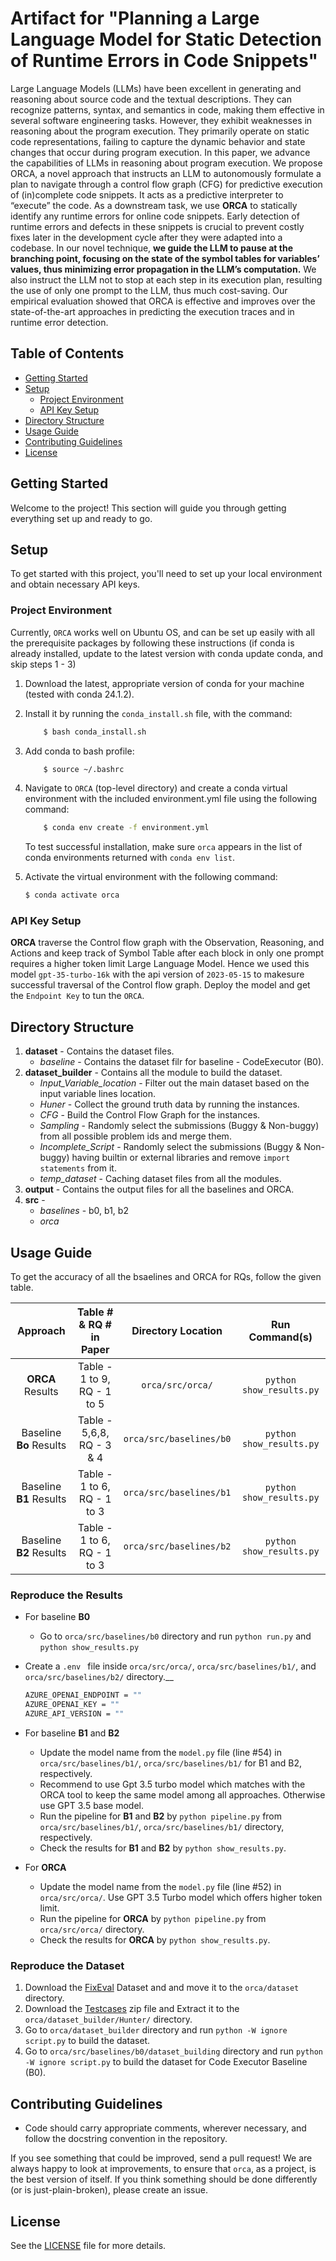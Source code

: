 # Artifact for "Planning a Large Language Model for Static Detection of Runtime Errors in Code Snippets"

Large Language Models (LLMs) have been excellent in generating and reasoning about source code and the textual descriptions. They can recognize patterns, syntax, and semantics in code, making them effective in several software engineering tasks. However, they exhibit weaknesses in reasoning about the program execution. They primarily operate on static code representations, failing to capture the dynamic behavior and state changes that occur during program execution. In this paper, we advance the capabilities of LLMs in reasoning about program execution. We propose ORCA, a novel approach that instructs an LLM to autonomously formulate a plan to navigate through a control flow graph (CFG) for predictive execution of (in)complete code snippets. It acts as a predictive interpreter to “execute” the code. As a downstream task, we use __ORCA__ to statically identify any runtime errors for online code snippets. Early detection of runtime errors and defects in these snippets is crucial to prevent costly fixes later in the development cycle after they were adapted into a codebase. In our novel technique, __we guide the LLM to pause at the branching point, focusing on the state of the symbol tables for variables’ values, thus minimizing error propagation in the LLM’s computation.__ We also instruct the LLM not to stop at each step in its execution plan, resulting the use of only one prompt to the LLM, thus much cost-saving. Our empirical evaluation showed that ORCA is effective and improves over the state-of-the-art approaches in predicting the execution traces and in runtime error detection.

## Table of Contents
- [Getting Started](#getting-started)
- [Setup](#setup)
  - [Project Environment](#project-environment)
  - [API Key Setup](#api-key-setup)
- [Directory Structure](#directory-structure)
- [Usage Guide](#usage-guide)
- [Contributing Guidelines](#contributing-guidelines)
- [License](#license)
    
## Getting Started
Welcome to the project! This section will guide you through getting everything set up and ready to go.

## Setup
To get started with this project, you'll need to set up your local environment and obtain necessary API keys.

### Project Environment
Currently, `ORCA` works well on Ubuntu OS, and can be set up easily with all the prerequisite packages by following these instructions (if conda is already installed, update to the latest version with conda update conda, and skip steps 1 - 3)
1. Download the latest, appropriate version of conda for your machine (tested with conda 24.1.2).
1. Install it by running the `conda_install.sh` file, with the command:
    ```bash 
        $ bash conda_install.sh
1. Add conda to bash profile:
    ```bash
        $ source ~/.bashrc
1. Navigate to `ORCA` (top-level directory) and create a conda virtual environment with the included environment.yml file using the following command:
    ```bash
        $ conda env create -f environment.yml
    ```
   To test successful installation, make sure `orca` appears in the list of conda environments returned with `conda env list`.

1. Activate the virtual environment with the following command:
    ```bash
    $ conda activate orca
    ```
### API Key Setup
__ORCA__ traverse the Control flow graph with the Observation, Reasoning, and Actions and keep track of Symbol Table after each block in only one prompt requires a higher token limit Large Language Model. Hence we used this model `gpt-35-turbo-16k` with the api version of `2023-05-15` to makesure successful traversal of the Control flow graph. Deploy the model and get the `Endpoint Key` to tun the `ORCA`.

## Directory Structure
1. __dataset__ - Contains the dataset files.
    - *baseline* - Contains the dataset filr for baseline - CodeExecutor (B0).
1. __dataset_builder__ - Contains all the module to build the dataset.
    - *Input_Variable_location* - Filter out the main dataset based on the input variable lines location.
    - *Huner* - Collect the ground truth data by running the instances.
    - *CFG* - Build the Control Flow Graph for the instances.
    - *Sampling* - Randomly select the submissions (Buggy & Non-buggy) from all possible problem ids and merge them.
    - *Incomplete_Script* - Randomly select the submissions (Buggy & Non-buggy) having builtin or external libraries and remove `import statements` from it.
    - *temp_dataset* - Caching dataset files from all the modules.
1. __output__ - Contains the output files for all the baselines and ORCA.
1. __src__ -
    - *baselines* - b0, b1, b2
    - *orca*
    
## Usage Guide

To get the accuracy of all the bsaelines and ORCA for RQs, follow the given table.

|           Approach          |   Table # & RQ # in Paper   |    Directory Location   |      Run Command(s)      |
|:-----------------------:|:---------------------------:|:-----------------------:|:------------------------:|
|     __ORCA__ Results    | Table - 1 to 9, RQ - 1 to 5  |     `orca/src/orca/`    | `python show_results.py` |
| Baseline __Bo__ Results | Table - 5,6,8, RQ - 3 & 4  | `orca/src/baselines/b0` | `python show_results.py` |
| Baseline __B1__ Results | Table - 1 to 6, RQ - 1 to 3 | `orca/src/baselines/b1` | `python show_results.py` |
| Baseline __B2__ Results | Table - 1 to 6, RQ - 1 to 3 | `orca/src/baselines/b2` | `python show_results.py` |


### Reproduce the Results

- For baseline __B0__
  -  Go to `orca/src/baselines/b0` directory and run `python run.py` and `python show_results.py`

- Create a ```.env ``` file inside ```orca/src/orca/```, ```orca/src/baselines/b1/```, and ```orca/src/baselines/b2/``` directory.__
   ```bash
   AZURE_OPENAI_ENDPOINT = ""
   AZURE_OPENAI_KEY = ""
   AZURE_API_VERSION = ""
   ```
- For baseline __B1__ and __B2__
  -   Update the model name from the `model.py` file (line #54) in `orca/src/baselines/b1/`, `orca/src/baselines/b1/` for B1 and B2, respectively.
  -   Recommend to use Gpt 3.5 turbo model which matches with the ORCA tool to keep the same model among all approaches. Otherwise use GPT 3.5 base model.
  -   Run the pipeline for __B1__ and __B2__ by `python pipeline.py` from `orca/src/baselines/b1/`, `orca/src/baselines/b1/` directory, respectively.
  -   Check the results for __B1__ and __B2__ by `python show_results.py`.

- For __ORCA__
  -  Update the model name from the `model.py` file (line #52) in `orca/src/orca/`. Use GPT 3.5 Turbo model which offers higher token limit.
  -  Run the pipeline for __ORCA__ by `python pipeline.py` from `orca/src/orca/` directory.
  -  Check the results for __ORCA__ by `python show_results.py`.

### Reproduce the Dataset
1. Download the [FixEval](https://drive.google.com/file/d/1LqQVAXltAQdodzhoylgYvL0vt3r_u_Bu/view?usp=sharing) Dataset and and move it to the ```orca/dataset``` directory.
2. Download the [Testcases](https://drive.google.com/file/d/1ZwyMC_p7JxKyIBtlS_frBpPau8PzXWi7/view?usp=sharing) zip file and Extract it to the `orca/dataset_builder/Hunter/` directory.
3. Go to ```orca/dataset_builder``` directory and run ```python -W ignore script.py``` to build the dataset.
4. Go to ```orca/src/baselines/b0/dataset_building``` directory and run ```python -W ignore script.py``` to build the dataset for Code Executor Baseline (B0).

## Contributing Guidelines
- Code should carry appropriate comments, wherever necessary, and follow the docstring convention in the repository.

If you see something that could be improved, send a pull request! We are always happy to look at improvements, to ensure that `orca`, as a project, is the best version of itself.
If you think something should be done differently (or is just-plain-broken), please create an issue.

## License
See the [LICENSE](LICENSE) file for more details.
